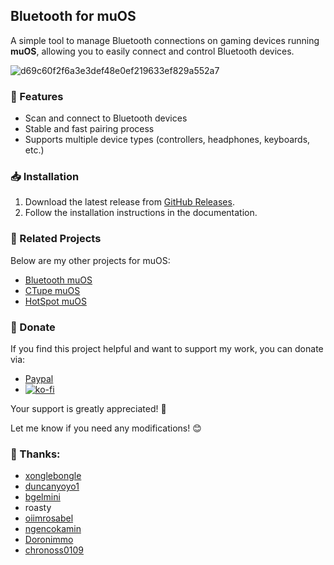 ## Bluetooth for muOS

A simple tool to manage Bluetooth connections on gaming devices running **muOS**, allowing you to easily connect and control Bluetooth devices.  

![d69c60f2f6a3e3def48e0ef219633ef829a552a7](https://github.com/user-attachments/assets/311055c4-1150-4749-ad60-f86ffa173dea)


### 🚀 Features  
- Scan and connect to Bluetooth devices  
- Stable and fast pairing process  
- Supports multiple device types (controllers, headphones, keyboards, etc.)  

### 📥 Installation  
1. Download the latest release from [GitHub Releases](https://github.com/nvcuong1312/bltMuos/releases).  
2. Follow the installation instructions in the documentation.  

### 🔗 Related Projects
Below are my other projects for muOS:
- [Bluetooth muOS](https://github.com/nvcuong1312/bltMuos)
- [CTupe muOS](https://github.com/nvcuong1312/YtMuos)
- [HotSpot muOS](https://github.com/nvcuong1312/hotspotmuos)

### 💖 Donate  
If you find this project helpful and want to support my work, you can donate via:  
- [Paypal](https://paypal.me/cnv95)
- [![ko-fi](https://ko-fi.com/img/githubbutton_sm.svg)](https://ko-fi.com/B0B716P661)

Your support is greatly appreciated! 🚀  

Let me know if you need any modifications! 😊

### 💖 Thanks:
- [xonglebongle](https://github.com/xonglebongle)
- [duncanyoyo1](https://github.com/duncanyoyo1)
- [bgelmini](https://github.com/bgelmini)
- roasty
- [oiimrosabel](https://github.com/oiimrosabel)
- [ngencokamin](https://github.com/ngencokamin)
- [Doronimmo](https://github.com/Doronimmo)
- [chronoss0109](https://github.com/chronoss09)
